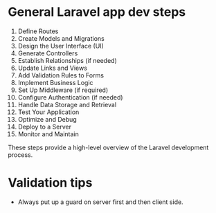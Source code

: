 # General Laravel app dev steps

1. Define Routes
2. Create Models and Migrations
3. Design the User Interface (UI)
4. Generate Controllers
5. Establish Relationships (if needed)
6. Update Links and Views
7. Add Validation Rules to Forms
8. Implement Business Logic
9. Set Up Middleware (if required)
10. Configure Authentication (if needed)
11. Handle Data Storage and Retrieval
12. Test Your Application
13. Optimize and Debug
14. Deploy to a Server
15. Monitor and Maintain

These steps provide a high-level overview of the Laravel development process.

# Validation tips

-   Always put up a guard on server first and then client side.
